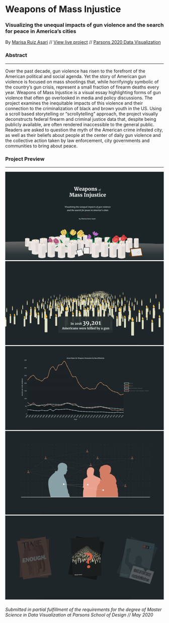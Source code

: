 # Weapons of Mass Injustice

### Visualizing the unequal impacts of gun violence and the search for peace in America’s cities

By [Marisa Ruiz Asari](saasari.com) // [View live project](https://weaponsofmassinjustice.netlify.app) // [Parsons 2020 Data Visualization](https://parsons.nyc/thesis-2020/)


### Abstract
--------

Over the past decade, gun violence has risen to the forefront of the American political and social agenda. Yet the story of American gun violence is focused on mass shootings that, while horrifyingly symbolic of the country’s gun crisis, represent a small fraction of firearm deaths every year. Weapons of Mass Injustice is a visual essay highlighting forms of gun violence that often go overlooked in media and policy discussions. The project examines the inequitable impacts of this violence and their connection to the criminalization of black and brown youth in the US. Using a scroll based storytelling or “scrollytelling” approach, the project visually deconstructs federal firearm and criminal justice data that, despite being publicly available, are often rendered inaccessible to the general public. Readers are asked to question the myth of the American crime infested city, as well as their beliefs about people at the center of daily gun violence and the collective action taken by law enforcement, city governments and communities to bring about peace. 

### Project Preview
----------
![preview image](preview.png)
![preview image](candles_text_dark.png)
![preview image](arrest_graph.png)
![preview image](connections.png)
![preview image](movements2.png)


###### Submitted in partial fulfillment of the requirements for the degree of Master Science in Data Visualization at Parsons School of Design // May 2020
